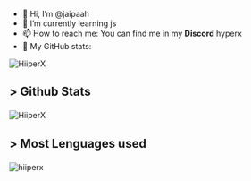 - 👋 Hi, I’m @jaipaah
- 🌱 I’m currently learning js
- 📫 How to reach me: You can find me in my **Discord** hyperx
- 🤔 My GitHub stats:

![HiiperX](https://komarev.com/ghpvc/?username=HiiperX)

<h2 align="left"><p>> Github Stats</p></h2>
  
![HiiperX](https://github-readme-stats.vercel.app/api?username=HiiperX&show_icons=true&theme=tokyonight&hide=["issues"])
  
<h2 align="left"><p>> Most Lenguages used</p></h2>

![hiiperx](https://github-readme-stats.vercel.app/api/top-langs?username=HiiperX&show_icons=true&theme=tokyonight&layout=compact)
